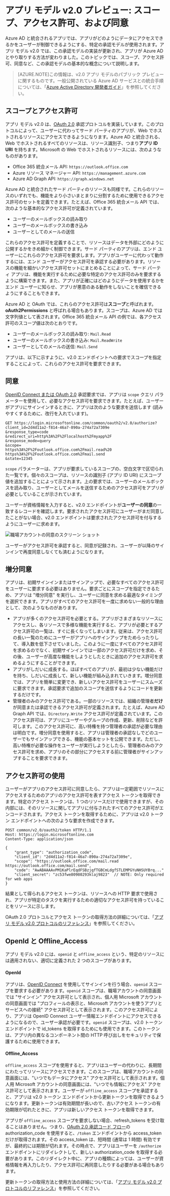 <properties
	pageTitle="アプリ モデル v2.0 のスコープ、アクセス許可、および同意 | Microsoft Azure"
	description="スコープ、アクセス許可、同意など、Azure AD v2.0 アプリ モデルでの承認の説明。"
	services="active-directory"
	documentationCenter=""
	authors="dstrockis"
	manager="mbaldwin"
	editor=""/>

<tags
	ms.service="active-directory"
	ms.workload="identity"
	ms.tgt_pltfrm="na"
	ms.devlang="na"
	ms.topic="article"
	ms.date="08/12/2015"
	ms.author="dastrock"/>

# アプリ モデル v2.0 プレビュー: スコープ、アクセス許可、および同意

Azure AD と統合されるアプリでは、アプリがどのようにデータにアクセスできるかをユーザーが制御できるようにする、特定の承認モデルが使用されます。アプリ モデル v2.0 では、この承認モデルの実装が更新され、アプリが Azure AD とやり取りする方法が変わりました。このトピックでは、スコープ、アクセス許可、同意など、この承認モデルの基本的な概念について説明します。

> [AZURE.NOTE]この情報は、v2.0 アプリ モデルのパブリック プレビューに関するものです。一般公開されている Azure AD サービスとの統合手順については、「[Azure Active Directory 開発者ガイド](active-directory-developers-guide.md)」を参照してください。

## スコープとアクセス許可

アプリ モデル v2.0 は、[OAuth 2.0](active-directory-v2-protocols.md) 承認プロトコルを実装しています。このプロトコルによって、ユーザーに代わってサード パーティのアプリが、Web でホストされるリソースにアクセスできるようになります。Azure AD と統合される、Web でホストされるすべてのリソースは、リソース識別子、つまり**アプリ ID URI** を持ちます。Microsoft の Web でホストされるリソースには、次のようなものがあります。

- Office 365 統合メール API: `https://outlook.office.com`
- Azure リソース マネージャー API: `https://management.azure.com`
- Azure AD Graph API: `https://graph.windows.net`

Azure AD と統合されたサード パーティのリソースも同様です。これらのリソースのいずれでも、機能をより小さいまとまりに分割するために使用できるアクセス許可のセットを定義できます。たとえば、Office 365 統合メール API では、次のような基本的なアクセス許可が定義されています。

- ユーザーのメールボックスの読み取り
- ユーザーのメールボックスの書き込み
- ユーザーとしてのメールの送信

これらのアクセス許可を定義することで、リソースはデータを外部にどのように公開するかをきめ細かく制御できます。サード パーティのアプリは、エンド ユーザーにこれらのアクセス許可を要求します。アプリがユーザーに代わって動作するには、エンド ユーザーがアクセス許可を承認する必要があります。リソースの機能を細かいアクセス許可セットにまとめることによって、サード パーティ アプリは、機能を実行するために必要な特定のアクセス許可のみを要求するように構築できます。また、アプリが正確にはどのようにデータを使用するかをエンド ユーザーに知らせ、アプリが悪意のある動作をしないことを確信できるようにすることもできます。

Azure AD と OAuth では、これらのアクセス許可は**スコープ**と呼ばれます。**oAuth2Permissions** と呼ばれる場合もあります。スコープは、Azure AD では文字列値として表されます。Office 365 統合メール API の例では、各アクセス許可のスコープ値は次のとおりです。

- ユーザーのメールボックスの読み取り: `Mail.Read`
- ユーザーのメールボックスの書き込み: `Mail.ReadWrite`
- ユーザーとしてのメールの送信: `Mail.Send`

アプリは、以下に示すように、v2.0 エンドポイントへの要求でスコープを指定することによって、これらのアクセス許可を要求できます。

## 同意

[OpenID Connect または OAuth 2.0](active-directory-v2-protocols.md) 承認要求では、アプリは `scope` クエリ パラメーターを使用して、必要なアクセス許可を要求できます。たとえば、ユーザーがアプリにサインインするときに、アプリは次のような要求を送信します (読みやすくするために、改行を入れています)。

```
GET https://login.microsoftonline.com/common/oauth2/v2.0/authorize?
client_id=2d4d11a2-f814-46a7-890a-274a72a7309e
&response_type=code
&redirect_uri=http%3A%2F%2Flocalhost%2Fmyapp%2F
&response_mode=query
&scope=
https%3A%2F%2Foutlook.office.com%2Fmail.read%20
https%3A%2F%2Foutlook.office.com%2Fmail.send
&state=12345
```

`scope` パラメーターは、アプリが要求しているスコープの、空白文字で区切られた一覧です。個々のスコープは、リソースの識別子 (アプリ ID URI) にスコープ値を追加することによって示されます。上の要求では、ユーザーのメールボックスを読み取り、ユーザーとしてメールを送信するためのアクセス許可をアプリが必要としていることが示されています。

ユーザーが資格情報を入力すると、v2.0 エンドポイントが**ユーザーの同意**の一致するレコードを確認します。要求されたアクセス許可にユーザーがまだ同意したことがない場合、v2.0 エンドポイントは要求されたアクセス許可を付与するようにユーザーに求めます。

![職場アカウントの同意のスクリーン ショット](../media/active-directory-v2-flows/work_account_consent.png)

ユーザーがアクセス許可を承認すると、同意が記録され、ユーザーが以降のサインインで再度同意しなくても済むようになります。

## 増分同意

アプリは、初期サインインまたはサインアップで、必要なすべてのアクセス許可をユーザーに要求する必要はありません。要求ごとにスコープを指定できるため、アプリは "増分同意" を実行し、ユーザーに同意を求める最適なタイミングを選択できます。アプリがすべてのアクセス許可を一度に求めない一般的な理由として、次のようなものがあります。

- アプリが多くのアクセス許可を必要とする。アプリがさまざまなリソースにアクセスし、各リソースで多様な機能を実行すると、アプリが必要とするアクセス許可の一覧は、すぐに長くなってしまいます。従来は、アクセス許可の長い一覧のためにユーザーがアプリへのサインアップをためらったりして、導入数を低下させていました。このように一度にすべてのアクセス許可を求めるのでなく、初期サインインでは一部のアクセス許可だけを求め、その後、ユーザーが高度な機能をしようとしたときに追加のアクセス許可を求めるようにすることができます。
- アプリがしだいに成長する。ほぼすべてのアプリが、最初は少ない機能だけを持ち、しだいに成長して、新しい機能が組み込まれていきます。増分同意では、アプリを簡単に変更でき、新しいアクセス許可をユーザーにスムーズに要求できます。承認要求で追加のスコープを送信するようにコードを更新するだけです。
- 管理者のみのアクセス許可である。一部のリソースでは、組織の管理者**だけ**が同意または承認できるアクセス許可が定義されます。たとえば、Azure AD Graph API では、`Directory.Write` アクセス許可が定義されています。このアクセス許可は、アプリにユーザーやグループの作成、更新、削除などを許可します。このアクセス許可に、高い特権を持つ管理者の承認が必要な理由は明白です。増分同意を使用すると、アプリは管理者の承認なしでどのユーザーでもサインアップできる、機能の基本セットを公開できます。ただし、高い特権が必要な操作をユーザーが実行しようとしたら、管理者のみのアクセス許可を求め、アプリのその部分にアクセスする前に管理者がサインアップすることを要求できます。

## アクセス許可の使用

ユーザーがアプリのアクセス許可に同意したら、アプリは一定範囲でリソースにアクセスするためのアプリのアクセス許可を表すアクセス トークンを取得できます。特定のアクセス トークンは、1 つのリソースだけで使用できますが、その内部には、そのリソースに関してアプリに付与されたすべてのアクセス許可がエンコードされます。アクセス トークンを取得するために、アプリは v2.0 トークン エンドポイントへの次のような要求を作成できます。

```
POST common/v2.0/oauth2/token HTTP/1.1
Host: https://login.microsoftonline.com
Content-Type: application/json

{
	"grant_type": "authorization_code",
	"client_id": "2d4d11a2-f814-46a7-890a-274a72a7309e",
	"scope": "https://outlook.office.com/mail.read https://outlook.office.com/mail.send",
	"code": "AwABAAAAvPM1KaPlrEqdFSBzjqfTGBCmLdgfSTLEMPGYuNHSUYBrq..."
	"client_secret": "zc53fwe80980293klaj9823"  // NOTE: Only required for web apps
}
```

結果として得られるアクセス トークンは、リソースへの HTTP 要求で使用され、アプリが特定のタスクを実行するための適切なアクセス許可を持っていることをリソースに示します。

OAuth 2.0 プロトコルとアクセス トークンの取得方法の詳細については、「[アプリ モデル v2.0 プロトコルのリファレンス](active-directory-v2-protocols.md)」を参照してください。

## OpenId と Offline\_Access

アプリ モデル v2.0 には、`openid` と `offline_access` という、特定のリソースには適用されない、適切に定義された 2 つのスコープがあります。

#### OpenId

アプリは、[OpenID Connect](active-directory-v2-protocols.md#openid-connect-sign-in-flow) を使用してサインインを行う場合、`openid` スコープを要求する必要があります。`openid` スコープは、職場アカウントの同意画面では "サインイン" アクセス許可として表示され、個人用 Microsoft アカウントの同意画面では "プロフィールの表示と、Microsoft アカウントを使うアプリとサービスへの接続" アクセス許可として表示されます。このアクセス許可により、アプリは OpenID Connect ユーザー情報エンドポイントにアクセスできるようになるので、ユーザー承認が必要です。`openid` スコープは、v2.0 トークン エンドポイントで id\_tokens を取得するためにも使用できます。このトークンは、アプリ内の異なるコンポーネント間の HTTP 呼び出しをセキュリティで保護するために使用できます。

#### Offline\_Access

`offline_access` スコープを使用すると、アプリはユーザーの代わりに、長期間にわたってリソースにアクセスできます。このスコープは、職場アカウントの同意画面には、"いつでもデータにアクセス" アクセス許可として表示されます。個人用 Microsoft アカウントの同意画面には、"いつでも情報にアクセス" アクセス許可として表示されます。ユーザーが `offline_access` スコープを承認すると、アプリは v2.0 トークン エンドポイントから更新トークンを取得できるようになります。更新トークンは有効期間が長いので、古いアクセス トークンの有効期限が切れたときに、アプリは新しいアクセス トークンを取得できます。

アプリが `offline_access` スコープを要求しない場合、refresh\_tokens を受け取ることはありません。つまり、[OAuth 2.0 承認コード フロー](active-directory-v2-protocols.md#oauth2-authorization-code-flow)の authorization\_code を使用すると、`/token` エンドポイントから access\_token だけが取得されます。その access\_token は、短時間 (通常は 1 時間) 有効ですが、最終的には期限が切れます。その時点で、アプリはユーザーを `/authorize` エンドポイントにリダイレクトして、新しい authorization\_code を取得する必要があります。このリダイレクト中に、アプリの種類によっては、ユーザーが資格情報を再入力したり、アクセス許可に再同意したりする必要がある場合もあります。

更新トークンの取得方法と使用方法の詳細については、「[アプリ モデル v2.0 プロトコルのリファレンス](active-directory-v2-protocols.md)」を参照してください。

<!---HONumber=Oct15_HO3-->